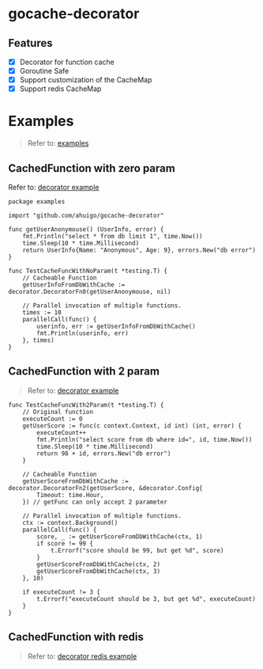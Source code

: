 # gocache-decorator
## Features
- [x] Decorator for function cache
- [x] Goroutine Safe
- [x] Support customization of the CacheMap
- [x] Support redis CacheMap

# Examples
> Refer to: [examples](https://github.com/ahuigo/gocache-decorator/blob/main/examples)

## CachedFunction with zero param
Refer to: [decorator example](https://github.com/ahuigo/gocache-decorator/blob/main/examples/decorator_test.go)

    package examples

    import "github.com/ahuigo/gocache-decorator"

    func getUserAnonymouse() (UserInfo, error) {
        fmt.Println("select * from db limit 1", time.Now())
        time.Sleep(10 * time.Millisecond)
        return UserInfo{Name: "Anonymous", Age: 9}, errors.New("db error")
    }

    func TestCacheFuncWithNoParam(t *testing.T) {
        // Cacheable Function
        getUserInfoFromDbWithCache := decorator.DecoratorFn0(getUserAnonymouse, nil) 

        // Parallel invocation of multiple functions.
        times := 10
        parallelCall(func() {
            userinfo, err := getUserInfoFromDbWithCache()
            fmt.Println(userinfo, err)
        }, times)
    }


## CachedFunction with 2 param
> Refer to: [decorator example](https://github.com/ahuigo/gocache-decorator/blob/main/examples/decorator_test.go)

    func TestCacheFuncWith2Param(t *testing.T) {
        // Original function
        executeCount := 0
        getUserScore := func(c context.Context, id int) (int, error) {
            executeCount++
            fmt.Println("select score from db where id=", id, time.Now())
            time.Sleep(10 * time.Millisecond)
            return 98 + id, errors.New("db error")
        }

        // Cacheable Function
        getUserScoreFromDbWithCache := decorator.DecoratorFn2(getUserScore, &decorator.Config{
            Timeout: time.Hour,
        }) // getFunc can only accept 2 parameter

        // Parallel invocation of multiple functions.
        ctx := context.Background()
        parallelCall(func() {
            score, _ := getUserScoreFromDbWithCache(ctx, 1)
            if score != 99 {
                t.Errorf("score should be 99, but get %d", score)
            }
            getUserScoreFromDbWithCache(ctx, 2)
            getUserScoreFromDbWithCache(ctx, 3)
        }, 10)

        if executeCount != 3 {
            t.Errorf("executeCount should be 3, but get %d", executeCount)
        }
    }

## CachedFunction with redis
> Refer to: [decorator redis example](https://github.com/ahuigo/gocache-decorator/blob/main/examples/decorator-redis_test.go)
